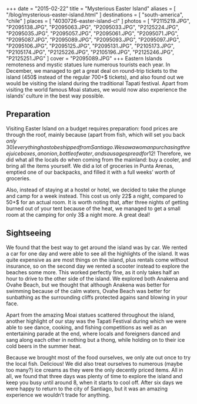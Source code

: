 +++
date    = "2015-02-22"
title   = "Mysterious Easter Island"
aliases = [ "/blog/mysterious-easter-island.html" ]
destinations = [ "south-america", "chile" ]
places  = [ "4030726-easter-island-cl" ]
photos  = [
  "P2115219.JPG", "P2095138.JPG", "P2095063.JPG", "P2095033.JPG", "P2125224.JPG",
  "P2095035.JPG", "P2095057.JPG", "P2095061.JPG", "P2095071.JPG", "P2095087.JPG",
  "P2095089.JPG", "P2095093.JPG", "P2095097.JPG", "P2095106.JPG", "P2095125.JPG",
  "P2095131.JPG", "P2105173.JPG", "P2105174.JPG", "P2125226.JPG", "P2105196.JPG",
  "P2125246.JPG", "P2125251.JPG"
]
cover = "P2095089.JPG"
+++
Eastern Islands remoteness and mystic statues lure numerous tourists each year. In December, we managed to get a great deal on round-trip tickets to the island (450$ instead of the regular 700+$ tickets), and also found out we would be visiting the island during the traditional Tapati festival. Apart from visiting the world famous Moai statues, we would now also experience the islands’ culture in the best way possible.
<!--more-->

## Preparation
Visiting Easter Island on a budget requires preparation: food prices are through the roof, mainly because (apart from fish, which will set you back *only* 30$) everything has to be shipped from Santiago. We saw a woman purchasing three juiceboxes, an onion, bottle of water, and sausagespread for 12$! Therefore, we did what all the locals do when coming from the mainland: buy a cooler, and bring all the items yourself. We did a lot of groceries in Punta Arenas, emptied one of our backpacks, and filled it with a full weeks’ worth of groceries.

Also, instead of staying at a hostel or hotel, we decided to take the plunge and camp for a week instead. This cost us only 22$ a night, compared to 50+$ for an actual room. It is worth noting that, after three nights of getting burned out of your tent because of the heat, we managed to get a small room at the camping for only 3$ a night more. A great deal!

## Sightseeing
We found that the best way to get around the island was by car. We rented a car for one day and were able to see all the highlights of the island. It was quite expensive as are most things on the island, plus rentals come without insurance, so on the second day we rented a scooter instead to explore the beaches some more. This worked perfectly fine, as it only takes half an hour to drive to the other side of the island. We explored both Anakena and Ovahe Beach, but we thought that although Anakena was better for swimming because of the calm waters, Ovahe Beach was better for sunbathing as the surrounding cliffs protected agains sand blowing in your face.

Apart from the amazing Moai statues scattered throughout the island, another highlight of our stay was the Tapati Festival during which we were able to see dance, cooking, and fishing competitions as well as an entertaining parade at the end, where locals and foreigners danced and sang along each other in nothing but a thong, while holding on to their ice cold beers in the summer heat.

Because we brought most of the food ourselves, we only ate out once to try the local fish. Delicious! We did also treat ourselves to numerous (maybe too many?) ice creams as they were the only decently priced items. All in all, we found that three days was plenty of time to explore the island and keep you busy until around 8, when it starts to cool off. After six days we were happy to return to the city of Santiago, but it was an amazing experience we wouldn’t trade for anything.
